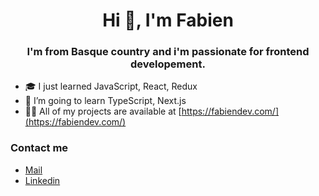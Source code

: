 <h1 align="center">Hi 👋, I'm Fabien</h1>
<h3 align="center">I'm from Basque country and i'm passionate for frontend developement.</h3>

- 🎓 I just learned JavaScript, React, Redux
- 🚀 I’m going to learn TypeScript, Next.js
- 👨‍💻 All of my projects are available at [https://fabiendev.com/](https://fabiendev.com/)

### Contact me

* [Mail](mailto:fabiendevfront@gmail.com)
* [Linkedin](https://www.linkedin.com/in/fabien-ducousso/)

